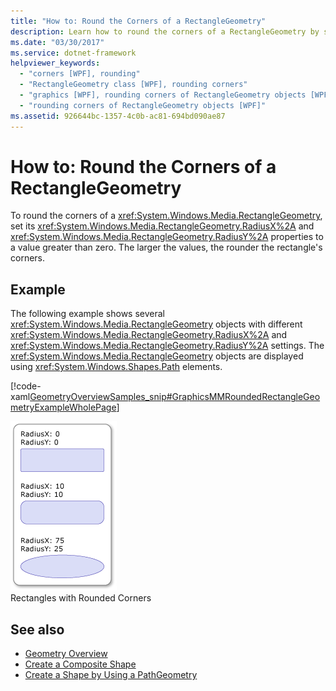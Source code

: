 ```yaml
---
title: "How to: Round the Corners of a RectangleGeometry"
description: Learn how to round the corners of a RectangleGeometry by setting its RadiusX and RadiusY properties to a value greater than zero.
ms.date: "03/30/2017"
ms.service: dotnet-framework
helpviewer_keywords:
  - "corners [WPF], rounding"
  - "RectangleGeometry class [WPF], rounding corners"
  - "graphics [WPF], rounding corners of RectangleGeometry objects [WPF]"
  - "rounding corners of RectangleGeometry objects [WPF]"
ms.assetid: 926644bc-1357-4c0b-ac81-694bd090ae87
---
```

# How to: Round the Corners of a RectangleGeometry

To round the corners of a <xref:System.Windows.Media.RectangleGeometry>, set its <xref:System.Windows.Media.RectangleGeometry.RadiusX%2A> and <xref:System.Windows.Media.RectangleGeometry.RadiusY%2A> properties to a value greater than zero. The larger the values, the rounder the rectangle's corners.

## Example

The following example shows several <xref:System.Windows.Media.RectangleGeometry> objects with different <xref:System.Windows.Media.RectangleGeometry.RadiusX%2A> and <xref:System.Windows.Media.RectangleGeometry.RadiusY%2A> settings. The <xref:System.Windows.Media.RectangleGeometry> objects are displayed using <xref:System.Windows.Shapes.Path> elements.

[!code-xaml[GeometryOverviewSamples_snip#GraphicsMMRoundedRectangleGeometryExampleWholePage](~/samples/snippets/csharp/VS_Snippets_Wpf/GeometryOverviewSamples_snip/CS/RectangleGeometryRoundedCornerExample.xaml#graphicsmmroundedrectanglegeometryexamplewholepage)]

![Rectangles with different RadiusX&#47;RadiusY settings](./media/graphicsmm-rounded.png "graphicsmm_rounded")\
Rectangles with Rounded Corners

## See also

- [Geometry Overview](geometry-overview.md)
- [Create a Composite Shape](how-to-create-a-composite-shape.md)
- [Create a Shape by Using a PathGeometry](how-to-create-a-shape-by-using-a-pathgeometry.md)

